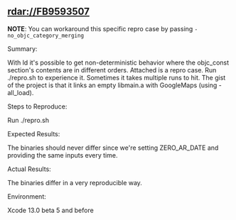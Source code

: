 ## <rdar://FB9593507>

**NOTE**: You can workaround this specific repro case by passing
`-no_objc_category_merging`

Summary:

With ld it's possible to get non-deterministic behavior where the
objc_const section's contents are in different orders. Attached is a
repro case. Run ./repro.sh to experience it. Sometimes it takes multiple
runs to hit. The gist of the project is that it links an empty libmain.a
with GoogleMaps (using -all_load).

Steps to Reproduce:

Run ./repro.sh

Expected Results:

The binaries should never differ since we're setting ZERO_AR_DATE and
providing the same inputs every time.

Actual Results:

The binaries differ in a very reproducible way.

Environment:

Xcode 13.0 beta 5 and before
